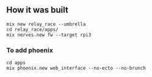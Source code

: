 ## How it was built

```
mix new relay_race --umbrella
cd relay_race/apps/
mix nerves.new fw --target rpi3
```

### To add phoenix

```
cd apps
mix phoenix.new web_interface --no-ecto --no-brunch
```
